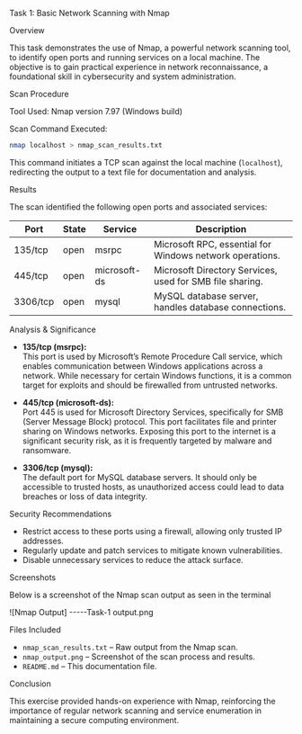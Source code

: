 Task 1: Basic Network Scanning with Nmap

 Overview

This task demonstrates the use of Nmap, a powerful network scanning tool, to identify open ports and running services on a local machine. The objective is to gain practical experience in network reconnaissance, a foundational skill in cybersecurity and system administration.



 Scan Procedure

Tool Used: 
Nmap version 7.97 (Windows build)

Scan Command Executed:
```sh
nmap localhost > nmap_scan_results.txt
```
This command initiates a TCP scan against the local machine (`localhost`), redirecting the output to a text file for documentation and analysis.



 Results

The scan identified the following open ports and associated services:

| Port     | State | Service       | Description                                              |
|----------|-------|---------------|----------------------------------------------------------|
| 135/tcp  | open  | msrpc         | Microsoft RPC, essential for Windows network operations. |
| 445/tcp  | open  | microsoft-ds  | Microsoft Directory Services, used for SMB file sharing. |
| 3306/tcp | open  | mysql         | MySQL database server, handles database connections.     |



Analysis & Significance

- **135/tcp (msrpc):**  
  This port is used by Microsoft’s Remote Procedure Call service, which enables communication between Windows applications across a network. While necessary for certain Windows functions, it is a common target for exploits and should be firewalled from untrusted networks.

- **445/tcp (microsoft-ds):**  
  Port 445 is used for Microsoft Directory Services, specifically for SMB (Server Message Block) protocol. This port facilitates file and printer sharing on Windows networks. Exposing this port to the internet is a significant security risk, as it is frequently targeted by malware and ransomware.

- **3306/tcp (mysql):**  
  The default port for MySQL database servers. It should only be accessible to trusted hosts, as unauthorized access could lead to data breaches or loss of data integrity.



Security Recommendations

- Restrict access to these ports using a firewall, allowing only trusted IP addresses.
- Regularly update and patch services to mitigate known vulnerabilities.
- Disable unnecessary services to reduce the attack surface.




Screenshots

Below is a screenshot of the Nmap scan output as seen in the terminal

  ![Nmap Output] -----Task-1 output.png



Files Included

- `nmap_scan_results.txt` – Raw output from the Nmap scan.
- `nmap_output.png` – Screenshot of the scan process and results.
- `README.md` – This documentation file.



 Conclusion

This exercise provided hands-on experience with Nmap, reinforcing the importance of regular network scanning and service enumeration in maintaining a secure computing environment.




